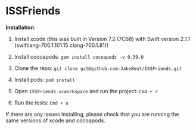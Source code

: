# ISSFriends

**Installation**:

1. Install xcode (this was built in Version 7.2 (7C68) with Swift version 2.1.1 (swiftlang-700.1.101.15 clang-700.1.81))

2. Install cocoapods: `gem install cocoapods -v 0.39.0`

3. Clone the repo: `git clone git@github.com:JakeBent/ISSFriends.git`

4. Install pods: `pod install`

5. Open `ISSFriends.xcworkspace` and run the project: `Cmd + r`

6. Run the tests: `Cmd + u`

If there are any issues installing, please check that you are running the same versions of xcode and cocoapods.
